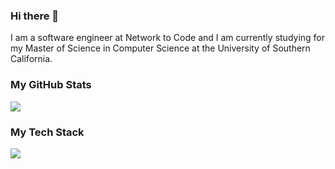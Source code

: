 ### Hi there 👋
I am a software engineer at Network to Code and I am currently studying for my Master of Science in Computer Science at the University of Southern California.

### My GitHub Stats
<a href=""> <img align="center" src="https://github-readme-stats-sigma-five.vercel.app/api/?username=HanlinMiao&theme=react"/> </a>

### My Tech Stack
<a href=""> <img align="center" src="https://github-readme-stats-sigma-five.vercel.app/api/top-langs/?username=HanlinMiao&theme=react"/> </a>

<!--
**HanlinMiao/HanlinMiao** is a ✨ _special_ ✨ repository because its `README.md` (this file) appears on your GitHub profile.

Here are some ideas to get you started:

- 🔭 I’m currently working on ...
- 🌱 I’m currently learning ...
- 👯 I’m looking to collaborate on ...
- 🤔 I’m looking for help with ...
- 💬 Ask me about ...
- 📫 How to reach me: ...
- 😄 Pronouns: ...
- ⚡ Fun fact: ...
-->
